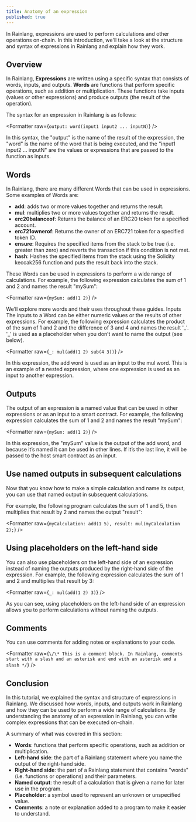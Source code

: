 ```yaml
---
title: Anatomy of an expression
published: true
---
```


<script>
	import Formatter from 'rain-svelte-components/package/formatter/Formatter.svelte';
	import { Parser } from 'rain-svelte-components/package'
</script>

In Rainlang, expressions are used to perform calculations and other operations on-chain. In this introduction, we'll take a look at the structure and syntax of expressions in Rainlang and explain how they work.

## Overview

In Rainlang, **Expressions** are written using a specific syntax that consists of words, inputs, and outputs. **Words** are functions that perform specific operations, such as addition or multiplication. These functions take inputs (values or other expressions) and produce outputs (the result of the operation).

The syntax for an expression in Rainlang is as follows:

<Formatter raw={`output: word(input1 input2 ... inputN)`} />

In this syntax, the "output" is the name of the result of the expression, the "word" is the name of the word that is being executed, and the "input1 input2 ... inputN" are the values or expressions that are passed to the function as inputs.

## Words

In Rainlang, there are many different Words that can be used in expressions. Some examples of Words are:

- **add**: adds two or more values together and returns the result.
- **mul**: multiplies two or more values together and returns the result.
- **erc20balanceof**: Returns the balance of an ERC20 token for a specified account.
- **erc721ownerof**: Returns the owner of an ERC721 token for a specified token ID.
- **ensure**: Requires the specified items from the stack to be true (i.e. greater than zero) and reverts the transaction if this condition is not met.
- **hash**: Hashes the specified items from the stack using the Solidity keccak256 function and puts the result back into the stack.

These Words can be used in expressions to perform a wide range of calculations. For example, the following expression calculates the sum of 1 and 2 and names the result "mySum":

<Formatter raw={`mySum: add(1 2)`} />

We’ll explore more words and their uses throughout these guides.
Inputs
The inputs to a Word can be either numeric values or the results of other expressions. For example, the following expression calculates the product of the sum of 1 and 2 and the difference of 3 and 4 and names the result '\_'. '\_' is used as a placeholder when you don’t want to name the output (see below).

<Formatter raw={`_: mul(add(1 2) sub(4 3))`} />

In this expression, the add word is used as an input to the mul word. This is an example of a nested expression, where one expression is used as an input to another expression.

## Outputs

The output of an expression is a named value that can be used in other expressions or as an input to a smart contract. For example, the following expression calculates the sum of 1 and 2 and names the result "mySum":

<Formatter raw={`mySum: add(1 2)`} />

In this expression, the "mySum" value is the output of the add word, and because it’s named it can be used in other lines. If it’s the last line, it will be passed to the host smart contract as an input.

## Use named outputs in subsequent calculations

Now that you know how to make a simple calculation and name its output, you can use that named output in subsequent calculations.

For example, the following program calculates the sum of 1 and 5, then multiplies that result by 2 and names the output "result":

<Formatter raw={`myCalculation: add(1 5),
result: mul(myCalculation 2);`} />

## Using placeholders on the left-hand side

You can also use placeholders on the left-hand side of an expression instead of naming the outputs produced by the right-hand side of the expression. For example, the following expression calculates the sum of 1 and 2 and multiplies that result by 3:

<Formatter raw={`_: mul(add(1 2) 3)`} />

As you can see, using placeholders on the left-hand side of an expression allows you to perform calculations without naming the outputs.

## Comments

You can use comments for adding notes or explanations to your code.

<Formatter raw={`\/\*
This is a comment block. In Rainlang, comments start with a slash and an asterisk and end with an asterisk and a slash
*/`} />

## Conclusion

In this tutorial, we explained the syntax and structure of expressions in Rainlang. We discussed how words, inputs, and outputs work in Rainlang and how they can be used to perform a wide range of calculations. By understanding the anatomy of an expression in Rainlang, you can write complex expressions that can be executed on-chain.

A summary of what was covered in this section:

- **Words**: functions that perform specific operations, such as addition or multiplication.
- **Left-hand side**: the part of a Rainlang statement where you name the output of the right-hand side.
- **Right-hand side**: the part of a Rainlang statement that contains "words" (i.e. functions or operations) and their parameters.
- **Named output**: the result of a calculation that is given a name for later use in the program.
- **Placeholder**: a symbol used to represent an unknown or unspecified value.
- **Comments**: a note or explanation added to a program to make it easier to understand.

